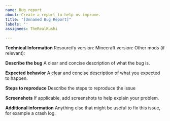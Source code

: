 ```yaml
---
name: Bug report
about: Create a report to help us improve.
title: "[Unnamed Bug Report]"
labels: ''
assignees: TheRealKushi

---
```


**Technical Information**
Resourcify version:
Minecraft version:
Other mods (if relevant):

**Describe the bug**
A clear and concise description of what the bug is.

**Expected behavior**
A clear and concise description of what you expected to happen.

**Steps to reproduce**
Describe the steps to reproduce the issue

**Screenshots**
If applicable, add screenshots to help explain your problem.

**Additional information**
Anything else that might be useful to fix this issue, for example a crash log.
